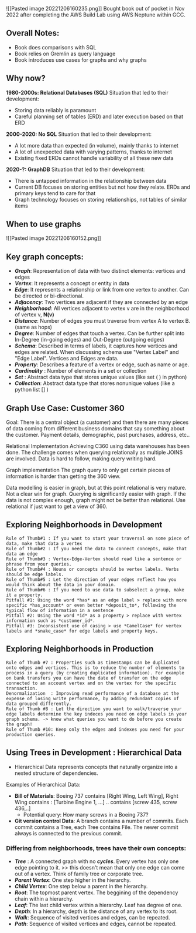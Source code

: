![[Pasted image 20221206160235.png]]
Bought book out of pocket in Nov 2022 after completing the AWS Build Lab using AWS Neptune within GCC.

## Overall Notes:
* Book does comparisons with SQL 
* Book relies on Gremlin as query language
* Book introduces use cases for graphs and why graphs

## Why now?
**1980-2000s: Relational Databases (SQL)**
Situation that led to their development: 
* Storing data reliably is paramount
* Careful planning set of tables (ERD) and later execution based on that ERD

**2000-2020: No SQL**
Situation that led to their development:
* A lot more data than expected (in volume), mainly thanks to internet
* A lot of unexpected data with varying patterns, thanks to internet
* Existing fixed ERDs cannot handle variability of all these new data

**2020-?: GraphDB**
Situation that led to their development:
* There is untapped information in the relationship between data
* Current DB focuses on storing entities but not how they relate. ERDs and primary keys tend to care for that
* Graph technology focuses on storing relationships, not tables of similar items


## When to use graphs
![[Pasted image 20221206160152.png]]

## Key graph concepts:
* ***Graph***: Representation of data with two distinct elements: vertices and edges
* ***Vertex***: It represents a concept or entity in data
* ***Edge***: It represents a relationship or link from one vertex to another. Can be directed or bi-directional.
* ***Adjacency***: Two vertices are adjacent if they are connected by an edge
* ***Neighborhood***: All vertices adjacent to vertex v are in the neighborhood of vertex v, **N(v)**
* ***Distance***: Number of edges you must traverse from vertex A to vertex B. (same as hops)
* ***Degree***: Number of edges that touch a vertex. Can be further split into In-Degree (in-going edges) and Out-Degree (outgoing edges)
* ***Schema***: Described in terms of labels, it captures how vertices and edges are related. When discussing schema use "Vertex Label" and "Edge Label". Vertices and Edges are data.
* ***Property***: Describes a feature of a vertex or edge, such as name or age.   
* ***Cardinality*** : Number of elements in a set or collection
* ***Set*** : Abstract data type that stores unique values (like set ( ) in python)
* ***Collection***: Abstract data type that stores nonunique values (like a python list [] )


## Graph Use Case: Customer 360
Goal: There is a central object (a customer) and then there are many pieces of data coming from different business domains that say something about the customer. Payment details, demographic, past purchases, address, etc..

Relational Implementation
Achieving C360 using data warehouses has been done. The challenge comes when querying relationally as multiple JOINS are involved. Data is hard to follow, making query writing hard.

Graph implementation
The graph query to only get certain pieces of information is harder than getting the 360 view.

Data modelling is easier in graph, but at this point relational is very mature. Not a clear win for graph. Querying is significantly easier with graph. If the data is not complex enough, graph might not be better than relational. Use relational if just want to get a view of 360.

## Exploring Neighborhoods in Development

	Rule of Thumb#1 : If you want to start your traversal on some piece of data, make that data a vertex
	Rule of Thumb#2 : If you need the data to connect concepts, make that data an edge
	Rule of Thumb#3 : Vertex-Edge-Vertex should read like a sentence or phrase from your queries.
	Rule of Thumb#4 : Nouns or concepts should be vertex labels. Verbs should be edge labels.
	Rule of Thumb#5 : Let the direction of your edges reflect how you would think about the data in your domain.
	Rule of Thumb#6 : If you need to use data to subselect a group, make it a property.
	Pitfall #1: Using the word *has* as an edge label > replace with more specific *has_account* or even better *deposit_to*, following the typical flow of information in a sentence
	Pitfall #2: Using the word *id* as a property > replace with vertex information such as *customer_id*.
	Pitfall #3: Inconsistent use of casing > use *CamelCase* for vertex labels and *snake_case* for edge labels and property keys.

## Exploring Neighborhoods in Production

	Rule of Thumb #7 : Properties such as timestamps can be duplicated onto edges and vertices. This is to reduce the number of elements to process in a query (by creating duplicated information). For example on bank transfers you can have the date of transfer on the edge connected to an account vertex and on the vertex for the specific transaction.
	Denormalization  : Improving read performance of a database at the expense of losing write performance, by adding redundant copies of data grouped differently.
	Rule of Thumb #8 : Let the direction you want to walk/traverse your edge labels determine the key indeces you need on edge labels in your graph schema. -> know what queries you want to do before you create the graph!
	Rule of Thumb #10: Keep only the edges and indexes you need for your production queries.

## Using Trees in Development : Hierarchical Data
* Hierarchical Data represents concepts that naturally organize into a nested structure of dependencies.

Examples of Hierarchical Data:
* **Bill of Materials**: Boeing 737 contains [Right Wing, Left Wing], Right Wing contains : [Turbine Engine 1, ...]  .. contains [screw 435, screw 436,..]
	* Potential query: How many screws in a Boeing 737?
* **Git version control Data**: A branch contains a number of commits. Each commit contains a Tree, each Tree contains File. The newer commit always is connected to the previous commit.

### Differing from neighborhoods, trees have their own concepts:
* ***Tree*** : A connected graph with no ***cycles***. Every vertex has only one edge pointing to it. >> this doesn't mean that only one edge can come out of a vertex. Think of family tree or corporate tree.
* ***Parent Vertex***: One step higher in the hierarchy. 
* ***Child Vertex***: One step below a parent in the hierarchy.
* ***Root***: The topmost parent vertex. The beggining of the dependency chain within a hierarchy.
* ***Leaf***: The last child vertex within a hierarchy. Leaf has degree of one.
* ***Depth***: In a hierarchy, depth is the distance of any vertex to its root.
* ***Walk***: Sequence of visited vertices and edges, can be repeated.
*  ***Path***: Sequence of visited vertices and edges, cannot be repeated.